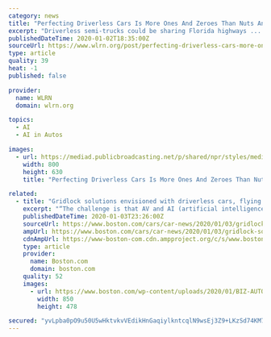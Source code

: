 ```yaml
---
category: news
title: "Perfecting Driverless Cars Is More Ones And Zeroes Than Nuts And Bolts"
excerpt: "Driverless semi-trucks could be sharing Florida highways ... The ability to manage large fleets involves artificial intelligence and data — tools that are keys to a future of self-driving fleets. Often even before the first rain falls in a hurricane ..."
publishedDateTime: 2020-01-02T18:35:00Z
sourceUrl: https://www.wlrn.org/post/perfecting-driverless-cars-more-ones-and-zeroes-nuts-and-bolts
type: article
quality: 39
heat: -1
published: false

provider:
  name: WLRN
  domain: wlrn.org

topics:
  - AI
  - AI in Autos

images:
  - url: https://mediad.publicbroadcasting.net/p/shared/npr/styles/medium/nprshared/202001/792987386.jpg
    width: 800
    height: 630
    title: "Perfecting Driverless Cars Is More Ones And Zeroes Than Nuts And Bolts"

related:
  - title: "Gridlock solutions envisioned with driverless cars, flying taxis, and delivery drones"
    excerpt: "“The challenge is that AV and AI (artificial intelligence) is complicated to implement in urban environments,” said Bernard Schmidt of the authority’s AV division. “There is human bias in programming the computers. If I only provide a picture of a ..."
    publishedDateTime: 2020-01-03T23:26:00Z
    sourceUrl: https://www.boston.com/cars/car-news/2020/01/03/gridlock-solutions-envisioned-with-driverless-cars-flying-taxis-and-delivery-drones
    ampUrl: https://www.boston.com/cars/car-news/2020/01/03/gridlock-solutions-envisioned-with-driverless-cars-flying-taxis-and-delivery-drones/amp
    cdnAmpUrl: https://www-boston-com.cdn.ampproject.org/c/s/www.boston.com/cars/car-news/2020/01/03/gridlock-solutions-envisioned-with-driverless-cars-flying-taxis-and-delivery-drones/amp
    type: article
    provider:
      name: Boston.com
      domain: boston.com
    quality: 52
    images:
      - url: https://www.boston.com/wp-content/uploads/2020/01/BIZ-AUTO-GRIDLOCK-SOLUTIONS-2-MCT-850x478.jpg
        width: 850
        height: 478

secured: "yvLpba0pO9u50U5wHktvkvVEdikHnGaqiylkntcqlN9wsEj3Z9+LKzSd74KM7Oy+gZzX4Cn7WJGxR+bpCYMZR3PXDOoaUAr6nP5ZgJMU8Ws3XtcfNXIjXYHeta3zI1wJEN2YR/yVaj31VcY5+jNnCmefws7Ig8stA0Ly4DrS3IChrdYfHrqif6+dLhTfzvu63xdSITSte8XVFuiE8Q8fXKIq65IumT0Q00rrfvalOq24tmcdV5qn0M3hg1oi3Zy3IJ6iSHL4OSrk+uIBa3aUZQHYZIKIivZqlK5eILJKEM8=;HZGoW7M8Vtpfqf4061mliw=="
---
```


